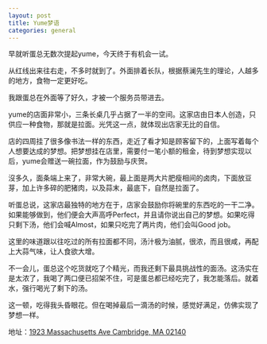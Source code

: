 ```yaml
---
layout: post
title: Yume梦语
categories: general
---
```


早就听蛋总无数次提起yume，今天终于有机会一试。

从红线出来往右走，不多时就到了。外面排着长队，根据蔡澜先生的理论，人越多的地方，食物一定更好吃。

我跟蛋总在外面等了好久，才被一个服务员带进去。

yume的店面非常小，三条长桌几乎占据了一半的空间。这家店由日本人创造，只供应一种食物，那就是拉面。光凭这一点，就体现出店家无比的自信。

店的四周挂了很多像书法一样的东西，走近了看才知是顾客留下的，上面写着每个人想要达成的梦想。把梦想挂在店里，需要付一笔小额的租金，待到梦想实现以后，yume会赠送一碗拉面，作为鼓励与庆贺。

沒多久，面条端上来了，非常大碗，最上面是两大片肥瘦相间的卤肉，下面放豆芽，加上许多碎的肥猪肉，以及蒜末，最底下，自然是拉面了。

听蛋总说，这家店最独特的地方在于，店家会鼓励你将碗里的东西吃的一干二净。如果能够做到，他们便会大声高呼Perfect，并且请你说出自己的梦想。如果吃得只剩下汤，他们会喊Almost，如果只吃完了两片肉，他们会叫Good job。

这里的味道跟以往吃过的所有拉面都不同，汤汁极为油腻，很浓，而且很咸，再配上大蒜气味，让人食欲大增。

不一会儿，蛋总这个吃货就吃了个精光，而我还剩下最具挑战性的面汤。这汤实在是太浓了，我喝了两口便已招架不住，可是蛋总都已经吃完了，我怎能落后。就着水，强行喝光了剩下的汤。

这一顿，吃得我头昏眼花。但在喝掉最后一滴汤的时候，感觉好满足，仿佛实现了梦想一样。

地址：[1923 Massachusetts Ave Cambridge, MA 02140](https://www.google.com/maps/place/Yume+Wo+Katare/@42.389408,-71.119699,17z/data=!3m1!4b1!4m2!3m1!1s0x89e3773d73268287:0x22f200cb4e5b91d)
